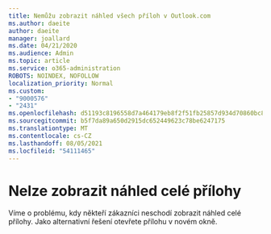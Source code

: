 ```yaml
---
title: Nemůžu zobrazit náhled všech příloh v Outlook.com
ms.author: daeite
author: daeite
manager: joallard
ms.date: 04/21/2020
ms.audience: Admin
ms.topic: article
ms.service: o365-administration
ROBOTS: NOINDEX, NOFOLLOW
localization_priority: Normal
ms.custom:
- "9000576"
- "2431"
ms.openlocfilehash: d51193c8196558d7a464179eb8f2f51fb25857d934d70860bc84c4f1f2bf0389
ms.sourcegitcommit: b5f7da89a650d2915dc652449623c78be6247175
ms.translationtype: MT
ms.contentlocale: cs-CZ
ms.lasthandoff: 08/05/2021
ms.locfileid: "54111465"
---
```

# <a name="cant-preview-all-of-an-attachment"></a>Nelze zobrazit náhled celé přílohy

Víme o problému, kdy někteří zákazníci neschodí zobrazit náhled celé přílohy. Jako alternativní řešení otevřete přílohu v novém okně.